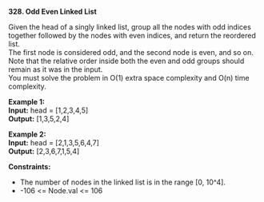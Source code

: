 **328. Odd Even Linked List**

Given the head of a singly linked list, group all the nodes with odd indices together followed by the nodes with even indices, and return the reordered list.  
The first node is considered odd, and the second node is even, and so on.  
Note that the relative order inside both the even and odd groups should remain as it was in the input.  
You must solve the problem in O(1) extra space complexity and O(n) time complexity.  


**Example 1:**  
**Input:** head = [1,2,3,4,5]  
**Output:** [1,3,5,2,4]  

**Example 2:**  
**Input:** head = [2,1,3,5,6,4,7]  
**Output:** [2,3,6,7,1,5,4]  

**Constraints:**
- The number of nodes in the linked list is in the range [0, 10^4].
- -106 <= Node.val <= 106